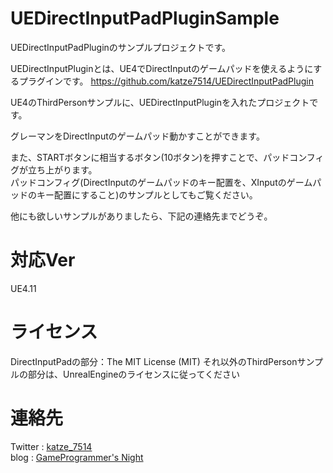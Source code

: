 # UEDirectInputPadPluginSample
UEDirectInputPadPluginのサンプルプロジェクトです。

UEDirectInputPluginとは、UE4でDirectInputのゲームパッドを使えるようにするプラグインです。
https://github.com/katze7514/UEDirectInputPadPlugin

UE4のThirdPersonサンプルに、UEDirectInputPluginを入れたプロジェクトです。

グレーマンをDirectInputのゲームパッド動かすことができます。

また、STARTボタンに相当するボタン(10ボタン)を押すことで、パッドコンフィグが立ち上がります。  
パッドコンフィグ(DirectInputのゲームパッドのキー配置を、XInputのゲームパッドのキー配置にすること)のサンプルとしてもご覧ください。  

他にも欲しいサンプルがありましたら、下記の連絡先までどうぞ。

# 対応Ver
UE4.11

# ライセンス
DirectInputPadの部分：The MIT License (MIT)
それ以外のThirdPersonサンプルの部分は、UnrealEngineのライセンスに従ってください

# 連絡先
Twitter : [katze_7514](http://twitter.com/katze_7514)  
blog    : [GameProgrammer's Night](http://katze.hatenablog.jp/)
